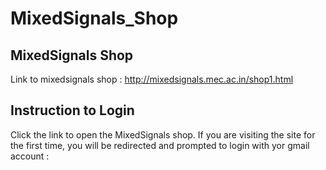 # MixedSignals_Shop
## MixedSignals Shop 
Link to mixedsignals shop : http://mixedsignals.mec.ac.in/shop1.html

## Instruction to Login 
Click the link to open the MixedSignals shop. If you are visiting the site for the first time, you will be redirected and prompted to login with yor gmail account :
